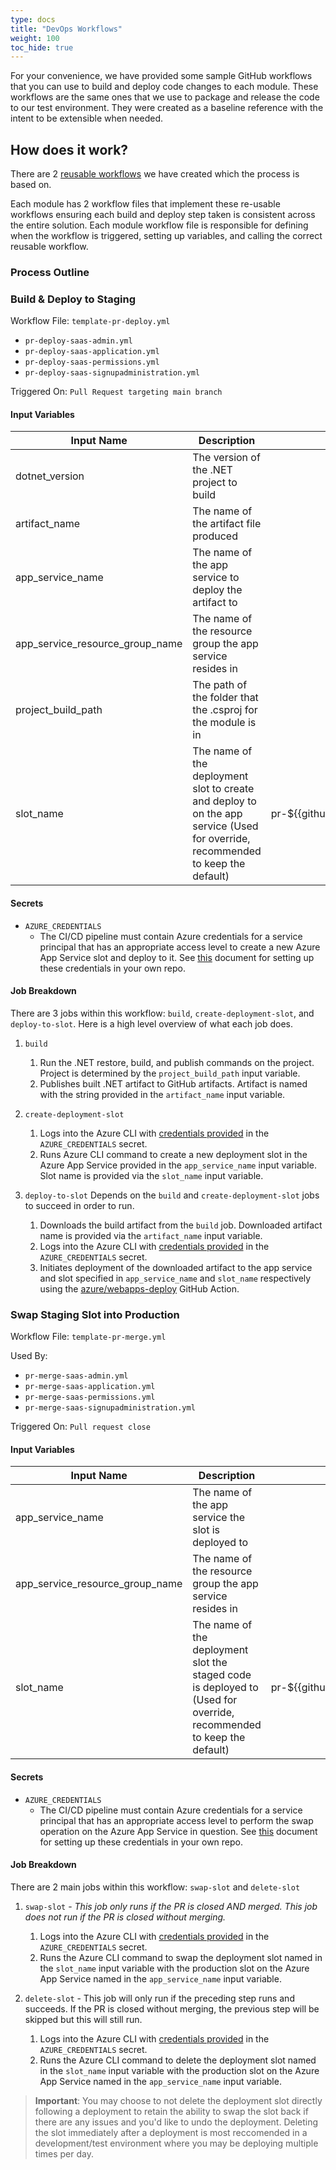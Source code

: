```yaml
---
type: docs
title: "DevOps Workflows"
weight: 100
toc_hide: true
---
```


For your convenience, we have provided some sample GitHub workflows that you can use to build and deploy code changes to each module. These workflows are the same ones that we use to package and release the code to our test environment. They were created as a baseline reference with the intent to be extensible when needed.

## How does it work?
There are 2 [reusable workflows](https://docs.github.com/en/actions/using-workflows/reusing-workflows) we have created which the process is based on.

Each module has 2 workflow files that implement these re-usable workflows ensuring each build and deploy step taken is consistent across the entire solution. Each module workflow file is responsible for defining when the workflow is triggered, setting up variables, and calling the correct reusable workflow.

### Process Outline
### **Build & Deploy to Staging**
Workflow File: `template-pr-deploy.yml`

- `pr-deploy-saas-admin.yml`
- `pr-deploy-saas-application.yml`
- `pr-deploy-saas-permissions.yml`
- `pr-deploy-saas-signupadministration.yml`

Triggered On: `Pull Request targeting main branch`

#### Input Variables

| Input Name                      | Description                                                                                                                          | Default                                  |
|---------------------------------|--------------------------------------------------------------------------------------------------------------------------------------|------------------------------------------|
| dotnet_version                  | The version of the .NET project to build                                                                                             |                                          |
| artifact_name                   | The name of the artifact file produced                                                                                               |                                          |
| app_service_name                | The name of the app service to deploy the artifact to                                                                                |                                          |
| app_service_resource_group_name | The name of the resource group the app service resides in                                                                            |                                          |
| project_build_path              | The path of the folder that the .csproj for the module is in                                                                         |                                          |
| slot_name                       | The name of the deployment slot  to create and deploy to on the app service (Used for override, recommended to keep the default) | pr-${{github.event.pull_request.number}} |

#### Secrets

- `AZURE_CREDENTIALS`
  - The CI/CD pipeline must contain Azure credentials for a service principal that has an appropriate access level to create a new Azure App Service slot and deploy to it. See [this](https://docs.microsoft.com/azure/developer/github/connect-from-azure?tabs=azure-portal%2Cwindows) document for setting up these credentials in your own repo. 

#### Job Breakdown
There are 3 jobs within this workflow: `build`, `create-deployment-slot`, and `deploy-to-slot`. Here is a high level overview of what each job does.

1. `build`
   1. Run the .NET restore, build, and publish commands on the project. Project is determined by the `project_build_path` input variable.
   2. Publishes built .NET artifact to GitHub artifacts. Artifact is named with the string provided in the `artifact_name` input variable.

2. `create-deployment-slot`
   1. Logs into the Azure CLI with [credentials provided](https://docs.microsoft.com/en-us/azure/developer/github/connect-from-azure?tabs=azure-portal%2Cwindows#create-a-service-principal-and-add-it-as-a-github-secret) in the `AZURE_CREDENTIALS` secret.
   2. Runs Azure CLI command to create a new deployment slot in the Azure App Service provided in the `app_service_name` input variable. Slot name is provided via the `slot_name` input variable.

3. `deploy-to-slot`
Depends on the `build` and `create-deployment-slot` jobs to succeed in order to run. 
   1. Downloads the build artifact from the `build` job. Downloaded artifact name is provided via the `artifact_name` input variable.
   2. Logs into the Azure CLI with [credentials provided](https://docs.microsoft.com/en-us/azure/developer/github/connect-from-azure?tabs=azure-portal%2Cwindows#create-a-service-principal-and-add-it-as-a-github-secret) in the `AZURE_CREDENTIALS` secret.
   3. Initiates deployment of the downloaded artifact to the app service and slot specified in `app_service_name` and `slot_name` respectively using the [azure/webapps-deploy](https://github.com/Azure/webapps-deploy) GitHub Action.

### **Swap Staging Slot into Production**

Workflow File: `template-pr-merge.yml`

Used By:

- `pr-merge-saas-admin.yml`
- `pr-merge-saas-application.yml`
- `pr-merge-saas-permissions.yml`
- `pr-merge-saas-signupadministration.yml`

Triggered On: `Pull request close`

#### Input Variables

| Input Name                      | Description                                                                                                         | Default                                  |
|---------------------------------|---------------------------------------------------------------------------------------------------------------------|------------------------------------------|
| app_service_name                | The name of the app service the slot is deployed to                                                                 |                                          |
| app_service_resource_group_name | The name of the resource group the app service resides in                                                           |                                          |
| slot_name                       | The name of the deployment slot the staged code is deployed to (Used for override, recommended to keep the default) | pr-${{github.event.pull_request.number}} |

#### Secrets

- `AZURE_CREDENTIALS`
  - The CI/CD pipeline must contain Azure credentials for a service principal that has an appropriate access level to perform the swap operation on the Azure App Service in question. See [this](https://docs.microsoft.com/en-us/azure/developer/github/connect-from-azure?tabs=azure-portal%2Cwindows) document for setting up these credentials in your own repo. 

#### Job Breakdown

There are 2 main jobs within this workflow: `swap-slot` and `delete-slot`

1. `swap-slot` - *This job only runs if the PR is closed AND merged. This job does not run if the PR is closed without merging.*
   1. Logs into the Azure CLI with [credentials provided](https://docs.microsoft.com/en-us/azure/developer/github/connect-from-azure?tabs=azure-portal%2Cwindows#create-a-service-principal-and-add-it-as-a-github-secret) in the `AZURE_CREDENTIALS` secret.
   2. Runs the Azure CLI command to swap the deployment slot named in the `slot_name` input variable with the production slot on the Azure App Service named in the `app_service_name` input variable. 

2. `delete-slot` - This job will only run if the preceding step runs and succeeds. If the PR is closed without merging, the previous step will be skipped but this will still run.
   1. Logs into the Azure CLI with [credentials provided](https://docs.microsoft.com/en-us/azure/developer/github/connect-from-azure?tabs=azure-portal%2Cwindows#create-a-service-principal-and-add-it-as-a-github-secret) in the `AZURE_CREDENTIALS` secret.
   2. Runs the Azure CLI command to delete the deployment slot named in the `slot_name` input variable with the production slot on the Azure App Service named in the `app_service_name` input variable. 

> **Important**: You may choose to not delete the deployment slot directly following a deployment to retain the ability to swap the slot back if there are any issues and you'd like to undo the deployment. Deleting the slot immediately after a deployment is most reccomended in a development/test environment where you may be deploying multiple times per day.
